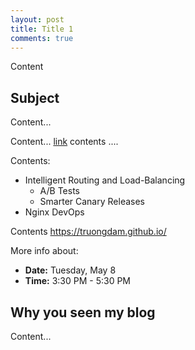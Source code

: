```yaml
---
layout: post
title: Title 1
comments: true
---
```


Content

## Subject

Content...

Content... [link](https://truongdam.github.io/) contents ....

Contents:
- Intelligent Routing and Load-Balancing
  - A/B Tests
  - Smarter Canary Releases 
- Nginx DevOps

Contents <https://truongdam.github.io/>

More info about:

- **Date:** Tuesday, May 8 
- **Time:** 3:30 PM - 5:30 PM

## Why you seen my blog

Content...

